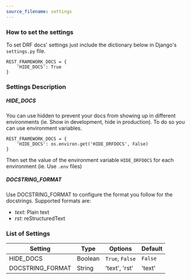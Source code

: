 ```yaml
---
source_filename: settings
---
```


### How to set the settings
To set DRF docs' settings just include the dictionary below in Django's `settings.py` file.

    REST_FRAMEWORK_DOCS = {
        'HIDE_DOCS': True
    }


### Settings Description

##### HIDE_DOCS
You can use hidden to prevent your docs from showing up in different environments (ie. Show in development, hide in production). To do so you can use environment variables.

    REST_FRAMEWORK_DOCS = {
        'HIDE_DOCS': os.environ.get('HIDE_DRFDOCS', False)
    }

Then set the value of the environment variable `HIDE_DRFDOCS` for each environment (ie. Use `.env` files)

##### DOCSTRING_FORMAT
Use DOCSTRING_FORMAT to configure the format you follow for the docstrings.  Supported formats are:
- *text*: Plain text
- *rst*: reStructuredText

### List of Settings

| Setting        | Type    | Options         | Default |
|----------------|---------|-----------------|---------|
|HIDE_DOCS       | Boolean | `True`, `False` | `False` |
|DOCSTRING_FORMAT| String  | 'text', 'rst'   | 'text'  |
